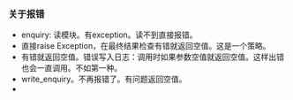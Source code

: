 ### 关于报错

- enquiry: 读模块。有exception。读不到直接报错。
- 直接raise Exception，在最终结果检查有错就返回空值。这是一个策略。
- 有错就返回空值。错误写入日志：调用时如果参数空值就返回空值。这样出错也会一直调用。不如第一种。
- write_enquiry。不再报错了。有问题返回空值。
- 